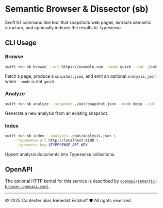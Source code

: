 # Semantic Browser & Dissector (sb)

Swift 6.1 command line tool that snapshots web pages, extracts semantic structure, and optionally indexes the results to Typesense.

## CLI Usage

### Browse

```bash
swift run sb browse --url https://example.com --mode quick --out ./out
```

Fetch a page, produce a `snapshot.json`, and emit an optional `analysis.json` when `--mode` is not `quick`.

### Analyze

```bash
swift run sb analyze --snapshot ./out/snapshot.json --mode deep --out ./out
```

Generate a new analysis from an existing snapshot.

### Index

```bash
swift run sb index --analysis ./out/analysis.json \
    --typesense-url http://localhost:8108 \
    --typesense-key $TYPESENSE_API_KEY
```

Upsert analysis documents into Typesense collections.

## OpenAPI

The optional HTTP kernel for this service is described by [`openapi/semantic-browser.openapi.yaml`](openapi/semantic-browser.openapi.yaml).

---
© 2025 Contexter alias Benedikt Eickhoff 🛡️ All rights reserved.
